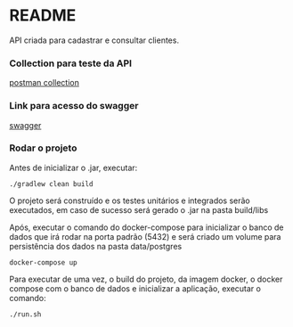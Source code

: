 # README #

API criada para cadastrar  e consultar clientes.

### Collection para teste da API ###

[postman collection](customer_collection.postman_collection.json)

### Link para acesso do swagger ###

[swagger](http://127.0.1.1:8081/customersearch/swagger-ui.html#/)

### Rodar o projeto ###

Antes de inicializar o .jar, executar:

`./gradlew clean build`

O projeto será construído e os testes unitários e integrados serão executados, 
em caso de sucesso será gerado o .jar na pasta build/libs


Após, executar o comando do docker-compose para inicializar o banco de dados que irá rodar 
na porta padrão (5432) e será criado um volume para persistência dos dados na pasta data/postgres

`docker-compose up`

Para executar de uma vez, o build do projeto, da imagem docker, o docker compose com o banco de dados
e inicializar a aplicação, executar o comando:

`./run.sh`
